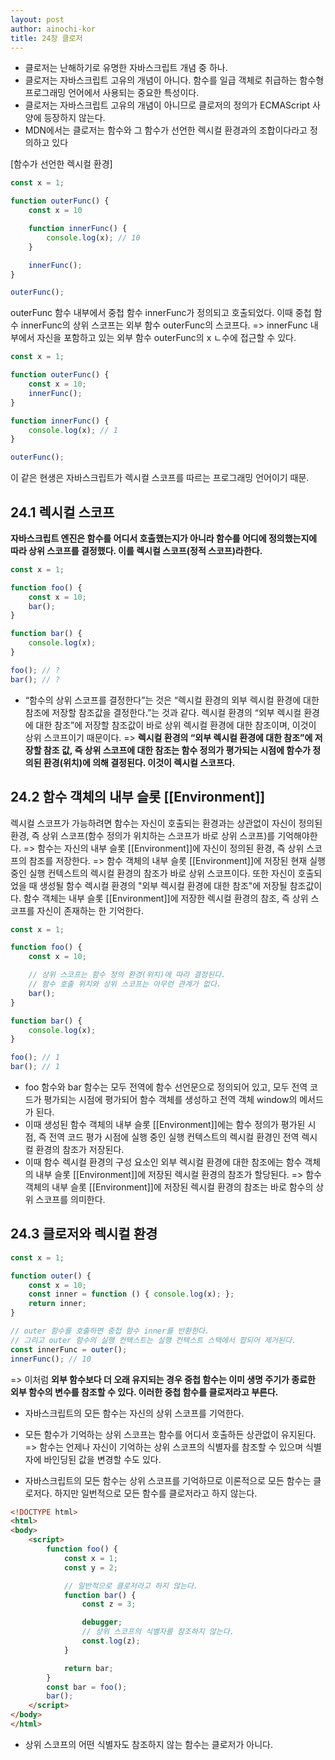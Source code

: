 ```yaml
---
layout: post
author: ainochi-kor
title: 24장 클로저
---
```


- 클로저는 난해하기로 유명한 자바스크립트 개념 중 하나.
- 클로저는 자바스크립트 고유의 개념이 아니다. 함수를 일급 객체로 취급하는 함수형 프로그래밍 언어에서 사용되는 중요한 특성이다.
- 클로저는 자바스크립트 고유의 개념이 아니므로 클로저의 정의가 ECMAScript 사양에 등장하지 않는다.
- MDN에서는 클로저는 함수와 그 함수가 선언한 렉시컬 환경과의 조합이다라고 정의하고 있다

[함수가 선언한 렉시컬 환경]
``` js
const x = 1;

function outerFunc() {
	const x = 10

	function innerFunc() {
		console.log(x); // 10
	}

	innerFunc();
}

outerFunc();
```

outerFunc 함수 내부에서 중첩 함수 innerFunc가 정의되고 호출되었다.
이때 중첩 함수 innerFunc의 상위 스코프는 외부 함수 outerFunc의 스코프다.
=> innerFunc 내부에서 자신을 포함하고 있는 외부 함수 outerFunc의 x ㄴ수에 접근할 수 있다.

``` js
const x = 1;

function outerFunc() {
	const x = 10;
	innerFunc();
}

function innerFunc() {
	console.log(x); // 1
}

outerFunc();
```
이 같은 현생은 자바스크립트가 렉시컬 스코프를 따르는 프로그래밍 언어이기 때문.

## 24.1 렉시컬 스코프
**자바스크립트 엔진은 함수를 어디서 호출했는지가 아니라 함수를 어디에 정의했는지에 따라 상위 스코프를 결정했다. 이를 렉시컬 스코프(정적 스코프)라한다.**

``` js
const x = 1;

function foo() {
	const x = 10;
	bar();
}

function bar() {
	console.log(x);
}

foo(); // ?
bar(); // ?
```

- “함수의 상위 스코프를 결정한다”는 것은 “렉시컬 환경의 외부 렉시컬 환경에 대한 참조에 저장할 참조값을 결정한다.”는 것과 같다. 렉시컬 환경의 “외부 렉시컬 환경에 대한 참조”에 저장할 참조값이 바로 상위 렉시컬 환경에 대한 참조이며, 이것이 상위 스코프이기 때문이다.
=> **렉시컬 환경의 “외부 렉시컬 환경에 대한 참조”에 저장할 참조 값, 즉 상위 스코프에 대한 참조는 함수 정의가 평가되는 시점에 함수가 정의된 환경(위치)에 의해 결정된다. 이것이 렉시컬 스코프다.**

## 24.2 함수 객체의 내부 슬롯 [[Environment]]
렉시컬 스코프가 가능하려면 함수는 자신이 호출되는 환경과는 상관없이 자신이 정의된 환경, 즉 상위 스코프(함수 정의가 위치하는 스코프가 바로 상위 스코프)를 기억해야한다.
=> 함수는 자신의 내부 슬롯 [[Environment]]에 자신이 정의된 환경, 즉 상위 스코프의 참조를 저장한다.
=> 함수 객체의 내부 슬롯 [[Environment]]에 저장된 현재 실행 중인 실행 컨텍스트의 렉시컬 환경의 참조가 바로 상위 스코프이다. 또한 자신이 호출되었을 때 생성될 함수 렉시컬 환경의 "외부 렉시컬 환경에 대한 참조"에 저장될 참조값이다. 함수 객체는 내부 슬롯 [[Environment]]에 저장한 렉시컬 환경의 참조, 즉 상위 스코프를 자신이 존재하는 한 기억한다.

``` js
const x = 1;

function foo() {
	const x = 10;

	// 상위 스코프는 함수 정의 환경(위치)에 따라 결정된다.
	// 함수 호출 위치와 상위 스코프는 아무런 관계가 없다.
	bar();
}

function bar() {
	console.log(x);
}

foo(); // 1
bar(); // 1 
```

- foo 함수와 bar 함수는 모두 전역에 함수 선언문으로 정의되어 있고, 모두 전역 코드가 평가되는 시점에 평가되어 함수 객체를 생성하고 전역 객체 window의 메서드가 된다. 
- 이때 생성된 함수 객체의 내부 슬롯 [[Environment]]에는 함수 정의가 평가된 시점, 즉 전역 코드 평가 시점에 실행 중인 실행 컨텍스트의 렉시컬 환경인 전역 렉시컬 환경의 참조가 저장된다.
- 이때 함수 렉시컬 환경의 구성 요소인 외부 렉시컬 환경에 대한 참조에는 함수 객체의 내부 슬롯 [[Environment]]에 저장된 렉시컬 환경의 참조가 할당된다.
=> 함수 객체의 내부 슬롯 [[Environment]]에 저장된 렉시컬 환경의 참조는 바로 함수의 상위 스코프를 의미한다.

## 24.3 클로저와 렉시컬 환경

``` js
const x = 1;

function outer() {
	const x = 10;
	const inner = function () { console.log(x); };
	return inner;
}

// outer 함수를 호출하면 중첩 함수 inner를 반환한다.
// 그리고 outer 함수의 실행 컨텍스트는 실행 컨텍스트 스택에서 팝되어 제거된다.
const innerFunc = outer();
innerFunc(); // 10
```

=> 이처럼 **외부 함수보다 더 오래 유지되는 경우 중첩 함수는 이미 생명 주기가 종료한 외부 함수의 변수를 참조할 수 있다. 이러한 중첩 함수를 클로저라고 부른다.**
- 자바스크립트의 모든 함수는 자신의 상위 스코프를 기억한다.
- 모든 함수가 기억하는 상위 스코프는 함수를 어디서 호출하든 상관없이 유지된다.
=> 함수는 언제나 자신이 기억하는 상위 스코프의 식별자를 참조할 수 있으며 식별자에 바인딩된 값을 변경할 수도 있다.

- 자바스크립트의 모든 함수는 상위 스코프를 기억하므로 이론적으로 모든 함수는 클로저다. 하지만 일번적으로 모든 함수를 클로저라고 하지 않는다.

``` html
<!DOCTYPE html>
<html>
<body>
	<script>
		function foo() {
			const x = 1;
			const y = 2;

			// 일반적으로 클로저라고 하지 않는다.
			function bar() {
				const z = 3;

				debugger;
				// 상위 스코프의 식별자를 참조하지 않는다.
				const.log(z);
			}

			return bar;
		}
		const bar = foo();
		bar();
	</script>
</body>
</html>

```

- 상위 스코프의 어떤 식별자도 참조하지 않는 함수는 클로저가 아니다.